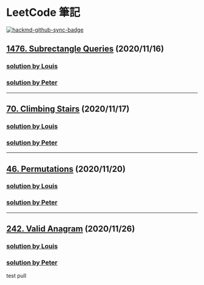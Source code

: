 # LeetCode 筆記

[![hackmd-github-sync-badge](https://hackmd.io/Y-wiu5cfR5OH8FmuIRD6bQ/badge)](https://github.com/SZLforGithub/LeetCode/blob/Master/Leetcode.md)


## [1476. Subrectangle Queries](https://leetcode.com/problems/subrectangle-queries/) (2020/11/16)

### [solution by Louis](https://hackmd.io/@Louis-Su/HJaMmpycw)

### [solution by Peter](https://hackmd.io/Q-pxSD7wSbCb_eO79tM82w?view)

---

## [70. Climbing Stairs](https://leetcode.com/problems/climbing-stairs/) (2020/11/17)

### [solution by Louis](https://hackmd.io/@Louis-Su/rJJsGbZ5D)

### [solution by Peter](https://hackmd.io/J2qnXViVSRyvgar4Fhir6Q)

---

## [46. Permutations](https://leetcode.com/problems/permutations/) (2020/11/20)

### [solution by Louis]()

### [solution by Peter](https://hackmd.io/cd_lds7dT1aN6CXsvKqajw)

---

## [242. Valid Anagram](https://leetcode.com/problems/valid-anagram/) (2020/11/26)

### [solution by Louis](https://hackmd.io/@Louis-Su/BJlswxpcP)

### [solution by Peter](https://hackmd.io/6Ei05XyoSg2kF_zG_Xf6XQ)

test pull